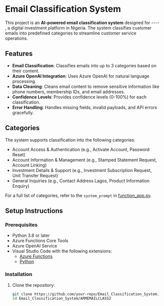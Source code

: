 # Email Classification System

This project is an **AI-powered email classification system** designed for ---- , a digital investment platform in Nigeria. The system classifies customer emails into predefined categories to streamline customer service operations.

## Features

- **Email Classification**: Classifies emails into up to 3 categories based on their content.
- **Azure OpenAI Integration**: Uses Azure OpenAI for natural language processing.
- **Data Cleaning**: Cleans email content to remove sensitive information like phone numbers, membership IDs, and email addresses.
- **Confidence Levels**: Provides confidence levels (0-100%) for each classification.
- **Error Handling**: Handles missing fields, invalid payloads, and API errors gracefully.

## Categories

The system supports classification into the following categories:

- Account Access & Authentication (e.g., Activate Account, Password Reset)
- Account Information & Management (e.g., Stamped Statement Request, Account Linking)
- Investment Details & Support (e.g., Investment Subscription Request, Unit Transfer Request)
- General Inquiries (e.g., Contact Address Lagos, Product Information Enquiry)

For a full list of categories, refer to the `system_prompt` in [function_app.py](ARMEMAILCLASS2/function_app.py).


## Setup Instructions

### Prerequisites

- Python 3.8 or later
- Azure Functions Core Tools
- Azure OpenAI Service
- Visual Studio Code with the following extensions:
  - [Azure Functions](https://marketplace.visualstudio.com/items?itemName=ms-azuretools.vscode-azurefunctions)
  - [Python](https://marketplace.visualstudio.com/items?itemName=ms-python.python)

### Installation

1. Clone the repository:
   ```bash
   git clone https://github.com/your-repo/Email_Classification_System.git
   cd Email_Classification_System/ARMEMAILCLASS2
